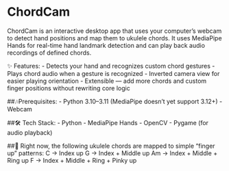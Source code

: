 # **ChordCam**
ChordCam is an interactive desktop app that uses your computer’s webcam to detect hand positions and map them to ukulele chords. It uses MediaPipe Hands for real-time hand landmark detection and can play back audio recordings of defined chords.

✨ Features:
    - Detects your hand and recognizes custom chord gestures
    - Plays chord audio when a gesture is recognized
    - Inverted camera view for easier playing orientation
    - Extensible — add more chords and custom finger positions without rewriting core logic  

  
##🎶Prerequisites:
    - Python 3.10–3.11 (MediaPipe doesn’t yet support 3.12+)
    - Webcam
  

##🛠️ Tech Stack:
    - Python
    - MediaPipe Hands
    - OpenCV
    - Pygame (for audio playback)
  

##🎸 Right now, the following ukulele chords are mapped to simple “finger up” patterns:
C → Index up
G → Index + Middle up
Am → Index + Middle + Ring up
F → Index + Middle + Ring + Pinky up

